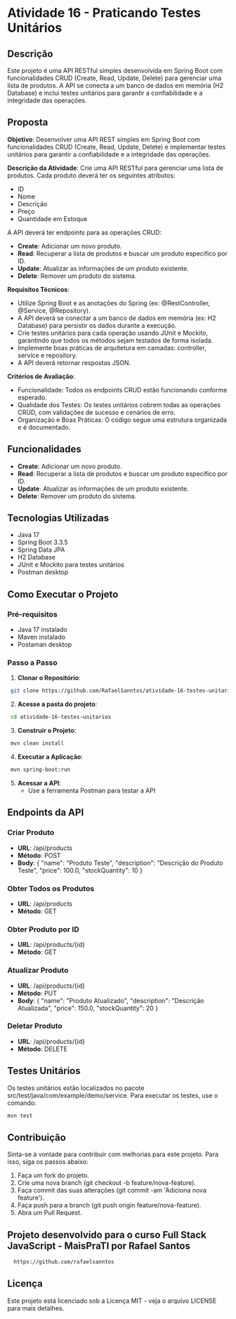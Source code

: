 # Atividade 16 - Praticando Testes Unitários

## Descrição

Este projeto é uma API RESTful simples desenvolvida em Spring Boot com funcionalidades CRUD (Create, Read, Update, Delete) para gerenciar uma lista de produtos. A API se conecta a um banco de dados em memória (H2 Database) e inclui testes unitários para garantir a confiabilidade e a integridade das operações.

## Proposta

**Objetivo**: Desenvolver uma API REST simples em Spring Boot com funcionalidades CRUD (Create, Read, Update, Delete) e implementar testes unitários para garantir a confiabilidade e a integridade das operações.

**Descrição da Atividade**:
Crie uma API RESTful para gerenciar uma lista de produtos. Cada produto deverá ter os seguintes atributos:
- ID
- Nome
- Descrição
- Preço
- Quantidade em Estoque

A API deverá ter endpoints para as operações CRUD:
- **Create**: Adicionar um novo produto.
- **Read**: Recuperar a lista de produtos e buscar um produto específico por ID.
- **Update**: Atualizar as informações de um produto existente.
- **Delete**: Remover um produto do sistema.

**Requisitos Técnicos**:
- Utilize Spring Boot e as anotações do Spring (ex: @RestController, @Service, @Repository).
- A API deverá se conectar a um banco de dados em memória (ex: H2 Database) para persistir os dados durante a execução.
- Crie testes unitários para cada operação usando JUnit e Mockito, garantindo que todos os métodos sejam testados de forma isolada.
- Implemente boas práticas de arquitetura em camadas: controller, service e repository.
- A API deverá retornar respostas JSON.

**Critérios de Avaliação**:
- Funcionalidade: Todos os endpoints CRUD estão funcionando conforme esperado.
- Qualidade dos Testes: Os testes unitários cobrem todas as operações CRUD, com validações de sucesso e cenários de erro.
- Organização e Boas Práticas: O código segue uma estrutura organizada e é documentado.
## Funcionalidades

- **Create**: Adicionar um novo produto.
- **Read**: Recuperar a lista de produtos e buscar um produto específico por ID.
- **Update**: Atualizar as informações de um produto existente.
- **Delete**: Remover um produto do sistema.

## Tecnologias Utilizadas

- Java 17
- Spring Boot 3.3.5
- Spring Data JPA
- H2 Database
- JUnit e Mockito para testes unitários
- Postman desktop

## Como Executar o Projeto

### Pré-requisitos

- Java 17 instalado
- Maven instalado
- Postaman desktop

### Passo a Passo

1. **Clonar o Repositório**:
  ```bash
   git clone https://github.com/RafaelSanntos/atividade-16-testes-unitarios.git
  ```

2. **Acesse a pasta do projeto**:
  ```bash
   cd atividade-16-testes-unitarios
  ```

3. **Construir o Projeto**:
  ```bash
   mvn clean install
  ```
4. **Executar a Aplicação**:
  ```bash
   mvn spring-boot:run
  ```

5. **Acessar a API**:
   - Use a ferramenta Postman para testar a API

## Endpoints da API

### Criar Produto

- **URL**: /api/products
- **Método**: POST
- **Body**:
  {
    "name": "Produto Teste",
    "description": "Descrição do Produto Teste",
    "price": 100.0,
    "stockQuantity": 10
  }

### Obter Todos os Produtos

- **URL**: /api/products
- **Método**: GET

### Obter Produto por ID

- **URL**: /api/products/{id}
- **Método**: GET

### Atualizar Produto

- **URL**: /api/products/{id}
- **Método**: PUT
- **Body**:
  {
    "name": "Produto Atualizado",
    "description": "Descrição Atualizada",
    "price": 150.0,
    "stockQuantity": 20
  }

### Deletar Produto

- **URL**: /api/products/{id}
- **Método**: DELETE

## Testes Unitários

Os testes unitários estão localizados no pacote src/test/java/com/example/demo/service. Para executar os testes, use o comando:

```bash
mvn test
```

## Contribuição

Sinta-se à vontade para contribuir com melhorias para este projeto. Para isso, siga os passos abaixo:

1. Faça um fork do projeto.
2. Crie uma nova branch (git checkout -b feature/nova-feature).
3. Faça commit das suas alterações (git commit -am 'Adiciona nova feature').
4. Faça push para a branch (git push origin feature/nova-feature).
5. Abra um Pull Request.

## Projeto desenvolvido para o curso Full Stack JavaScript - MaisPraTI por Rafael Santos

```bash
  https://github.com/rafaelsanntos
```

## Licença

Este projeto está licenciado sob a Licença MIT - veja o arquivo LICENSE para mais detalhes.
